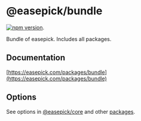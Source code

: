 # @easepick/bundle

[![npm version](https://badge.fury.io/js/@easepick%2Fbundle.svg)](https://www.npmjs.com/package/@easepick/bundle).

Bundle of easepick.
Includes all packages.

## Documentation

[https://easepick.com/packages/bundle](https://easepick.com/packages/bundle)


## Options

See options in [@easepick/core](https://easepick.com/packages/core) and other [packages](https://easepick.com/packages).